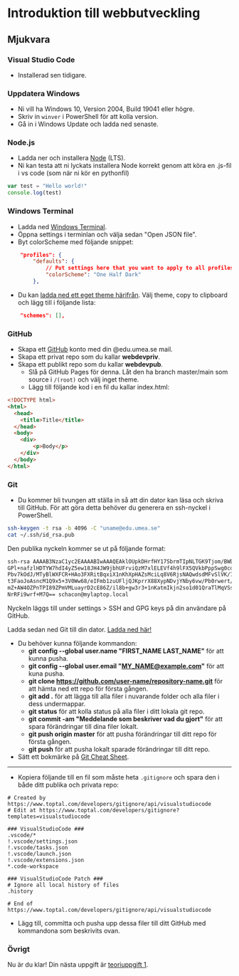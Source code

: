 # Introduktion till webbutveckling

## Mjukvara
### Visual Studio Code
* Installerad sen tidigare.

### Uppdatera Windows
- Ni vill ha Windows 10, Version 2004, Build 19041 eller högre.
- Skriv in `winver` i PowerShell för att kolla version.
- Gå in i Windows Update och ladda ned senaste.

### Node.js
- Ladda ner och installera [Node](https://nodejs.org/en/) (LTS).
- Ni kan testa att ni lyckats installera Node korrekt genom att köra en .js-fil i vs code (som när ni kör en pythonfil)
```javascript
var test = "Hello world!"
console.log(test)
```

### Windows Terminal
- Ladda ned [Windows Terminal](https://www.microsoft.com/sv-se/p/windows-terminal/9n0dx20hk701).
- Öppna settings i terminlan och välja sedan "Open JSON file".
- Byt colorScheme med följande snippet:
```json
    "profiles": {
        "defaults": {
            // Put settings here that you want to apply to all profiles.
            "colorScheme": "One Half Dark"
        },
```
- Du kan [ladda ned ett eget theme härifrån](https://atomcorp.github.io/themes/). Välj theme, copy to clipboard och lägg till i följande lista:
```json
    "schemes": [],
```

### GitHub
* Skapa ett [GitHub](https://github.com/) konto med din @edu.umea.se mail.
* Skapa ett privat repo som du kallar **webdevpriv**.
* Skapa ett publikt repo som du kallar **webdevpub**.
  * Slå på GitHub Pages för denna. Låt den ha branch master/main som source i `/(root)` och välj inget theme.
  * Lägg till följande kod i en fil du kallar index.html:

```html
<!DOCTYPE html>
<html>
  <head>
    <title>Title</title>
  </head>
  <body>
    <div>
        <p>Body</p>
    </div>
  </body>
</html>
```

### Git
* Du kommer bli tvungen att ställa in så att din dator kan läsa och skriva till GitHub. För att göra detta behöver du generera en ssh-nyckel i PowerShell.

```bash
ssh-keygen -t rsa -b 4096 -C "uname@edu.umea.se"
cat ~/.ssh/id_rsa.pub
```

Den publika nyckeln kommer se ut på följande format:

```bash
ssh-rsa AAAAB3NzaC1yc2EAAAABIwAAAQEAklOUpkDHrfHY17SbrmTIpNLTGK9Tjom/BWDSU
GPl+nafzlHDTYW7hdI4yZ5ew18JH4JW9jbhUFrviQzM7xlELEVf4h9lFX5QVkbPppSwg0cda3
Pbv7kOdJ/MTyBlWXFCR+HAo3FXRitBqxiX1nKhXpHAZsMciLq8V6RjsNAQwdsdMFvSlVK/7XA
t3FaoJoAsncM1Q9x5+3V0Ww68/eIFmb1zuUFljQJKprrX88XypNDvjYNby6vw/Pb0rwert/En
mZ+AW4OZPnTPI89ZPmVMLuayrD2cE86Z/il8b+gw3r3+1nKatmIkjn2so1d01QraTlMqVSsbx
NrRFi9wrf+M7Q== schacon@mylaptop.local
```

Nyckeln läggs till under settings > SSH and GPG keys på din användare på GitHub.

Ladda sedan ned Git till din dator. [Ladda ned här!](https://git-scm.com/downloads)

* Du behöver kunna följande kommandon:
  * **git config --global user.name "FIRST_NAME LAST_NAME"** för att kunna pusha.
  * **git config --global user.email "MY_NAME@example.com"** för att kuna pusha.
  * **git clone https://github.com/user-name/repository-name.git** för att hämta ned ett repo för första gången.
  * **git add .** för att lägga till alla filer i nuvarande folder och alla filer i dess undermappar.
  * **git status** för att kolla status på alla filer i ditt lokala git repo.
  * **git commit -am "Meddelande som beskriver vad du gjort"** för att spara förändringar till dina filer lokalt.
  * **git push origin master** för att pusha förändringar till ditt repo för första gången.
  * **git push** för att pusha lokalt sparade förändringar till ditt repo.
* Sätt ett bokmärke på [Git Cheat Sheet](https://github.github.com/training-kit/downloads/github-git-cheat-sheet.pdf).

---

* Kopiera följande till en fil som måste heta `.gitignore` och spara den i både ditt publika och privata repo:

```
# Created by https://www.toptal.com/developers/gitignore/api/visualstudiocode
# Edit at https://www.toptal.com/developers/gitignore?templates=visualstudiocode

### VisualStudioCode ###
.vscode/*
!.vscode/settings.json
!.vscode/tasks.json
!.vscode/launch.json
!.vscode/extensions.json
*.code-workspace

### VisualStudioCode Patch ###
# Ignore all local history of files
.history

# End of https://www.toptal.com/developers/gitignore/api/visualstudiocode
```
* Lägg till, committa och pusha upp dessa filer till ditt GitHub med kommandona som beskrivits ovan.

### Övrigt

Nu är du klar! Din nästa uppgift är [teoriuppgift 1](/theory_assignment_1.md).  

